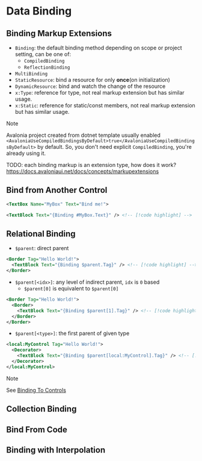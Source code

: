# Data Binding

## Binding Markup Extensions

- `Binding`: the default binding method depending on scope or project setting, can be one of:
    - `CompiledBinding`
    - `ReflectionBinding`
- `MultiBinding`
- `StaticResource`: bind a resource for only **once**(on initialization)
- `DynamicResource`: bind and watch the change of the resource
- `x:Type`: reference for type, not real markup extension but has similar usage.
- `x:Static`: reference for static/const members, not real markup extension but has similar usage.

> [!NOTE]
> Avalonia project created from dotnet template usually enabled `<AvaloniaUseCompiledBindingsByDefault>true</AvaloniaUseCompiledBindingsByDefault>` by default.
> So, you don't need explicit `CompiledBinding`, you're already using it.

TODO: each binding markup is an extension type, how does it work?
https://docs.avaloniaui.net/docs/concepts/markupextensions

## Bind from Another Control

```xml
<TextBox Name="MyBox" Text="Bind me!">

<TextBlock Text="{Binding #MyBox.Text}" /> <!-- [!code highlight] -->
```

## Relational Binding

- `$parent`: direct parent
```xml
<Border Tag="Hello World!">
  <TextBlock Text="{Binding $parent.Tag}" /> <!-- [!code highlight] -->
</Border>
```
- `$parent[<idx>]`: any level of indirect parent, `idx` is `0` based
    - `$parent[0]` is equivalent to `$parent[0]`
```xml
<Border Tag="Hello World!">
  <Border>
    <TextBlock Text="{Binding $parent[1].Tag}" /> <!-- [!code highlight] -->
  </Border>
</Border>
```
- `$parent[<type>]`: the first parent of given type
```xml
<local:MyControl Tag="Hello World!">
  <Decorator>
    <TextBlock Text="{Binding $parent[local:MyControl].Tag}" /> <!-- [!code highlight] -->
  </Decorator>
</local:MyControl>
```

> [!NOTE]
> See [Binding To Controls](https://docs.avaloniaui.net/docs/guides/data-binding/binding-to-controls)

## Collection Binding

<!--TODO: https://docs.avaloniaui.net/docs/guides/data-binding/how-to-bind-to-a-collection -->

## Bind From Code

<!-- TODO: https://docs.avaloniaui.net/docs/guides/data-binding/binding-from-code -->

## Binding with Interpolation
